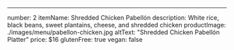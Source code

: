 ---
number: 2
itemName: Shredded Chicken Pabellón
description: White rice, black beans, sweet plantains, cheese, and shredded chicken
productImage: ./images/menu/pabellon-chicken.jpg
altText: "Shredded Chicken Pabellón Platter"
price: $16
glutenFree: true
vegan: false